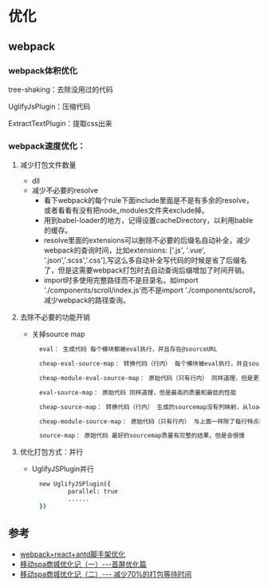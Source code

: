 # 优化

## webpack

### webpack体积优化

tree-shaking：去除没用过的代码

UglifyJsPlugin：压缩代码

ExtractTextPlugin：提取css出来

### webpack速度优化：

1. 减少打包文件数量

    - dll
    - 减少不必要的resolve
      - 看下webpack的每个rule下面include里面是不是有多余的resolve，或者看看有没有把node_modules文件夹exclude掉。
      - 用到babel-loader的地方，记得设置cacheDirectory，以利用bable的缓存。
      - resolve里面的extensions可以删除不必要的后缀名自动补全，减少webpack的查询时间，比如extensions: ['.js', '.vue', '.json','.scss','.css'],写这么多自动补全写代码的时候是省了后缀名了，但是这需要webpack打包时去自动查询后缀增加了时间开销。
      - import时多使用完整路径而不是目录名，如import './components/scroll/index.js'而不是import './components/scroll，减少webpack的路径查询。

2. 去除不必要的功能开销

    - 关掉source map
      ``` bash
        eval： 生成代码 每个模块都被eval执行，并且存在@sourceURL

        cheap-eval-source-map： 转换代码（行内） 每个模块被eval执行，并且sourcemap作为eval的一个dataurl

        cheap-module-eval-source-map： 原始代码（只有行内） 同样道理，但是更高的质量和更低的性能

        eval-source-map： 原始代码 同样道理，但是最高的质量和最低的性能

        cheap-source-map： 转换代码（行内） 生成的sourcemap没有列映射，从loaders生成的sourcemap没有被使用

        cheap-module-source-map： 原始代码（只有行内） 与上面一样除了每行特点的从loader中进行映射

        source-map： 原始代码 最好的sourcemap质量有完整的结果，但是会很慢
      ```
3. 优化打包方式：并行
    - UglifyJSPlugin并行
        ``` bash
          new UglifyJSPlugin({
                  parallel: true
                  ......
          })
        ```

## 

## 参考

- [webpack+react+antd脚手架优化](https://juejin.im/post/5abe022ff265da238059c181#heading-2)
- [移动spa商城优化记（一）---首屏优化篇](https://juejin.im/post/5aaf9e5cf265da239c7b2b93)
- [移动spa商城优化记（二）--- 减少70%的打包等待时间](https://juejin.im/post/5abf13bf6fb9a028cc61577d)